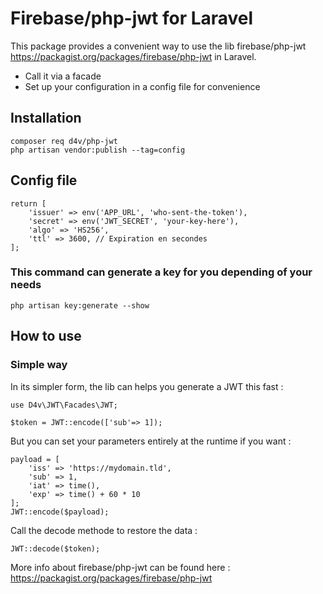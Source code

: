 # Firebase/php-jwt for Laravel

This package provides a convenient way to use the lib firebase/php-jwt https://packagist.org/packages/firebase/php-jwt in Laravel.
- Call it via a facade
- Set up your configuration in a config file for convenience


## Installation
```
composer req d4v/php-jwt
php artisan vendor:publish --tag=config
```

## Config file
```
return [
    'issuer' => env('APP_URL', 'who-sent-the-token'),
    'secret' => env('JWT_SECRET', 'your-key-here'),
    'algo' => 'HS256',
    'ttl' => 3600, // Expiration en secondes
];
```

### This command can generate a key for you depending of your needs
```
php artisan key:generate --show
```

## How to use
### Simple way
In its simpler form, the lib can helps you generate a JWT this fast :
```
use D4v\JWT\Facades\JWT;
```
```
$token = JWT::encode(['sub'=> 1]);
```
But you can set your parameters entirely at the runtime if you want :
```
payload = [
    'iss' => 'https://mydomain.tld',
    'sub' => 1,
    'iat' => time(),
    'exp' => time() + 60 * 10
];
JWT::encode($payload);
```
Call the decode methode to restore the data :
```
JWT::decode($token);
```
More info about firebase/php-jwt can be found here :
https://packagist.org/packages/firebase/php-jwt
